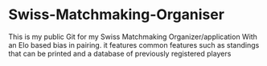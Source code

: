 # Swiss-Matchmaking-Organiser
This is my public Git for my Swiss Matchmaking Organizer/application With an Elo based bias in pairing. it features common features such as standings that can be printed and a database of previously registered players
